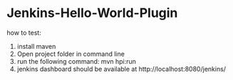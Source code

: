 # Jenkins-Hello-World-Plugin
how to test:
1. install maven
2. Open project folder in command line
3. run the following command: mvn hpi:run
4. jenkins dashboard should be available at http://localhost:8080/jenkins/
